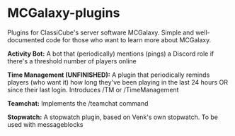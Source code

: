 # MCGalaxy-plugins
Plugins for ClassiCube's server software MCGalaxy. Simple and well-documented code for those who want to learn more about MCGalaxy.

<b>Activity Bot:</b>
A bot that (periodically) mentions (pings) a Discord role if there's a threshold number of players online

<b>Time Management (UNFINISHED):</b>
A plugin that periodically reminds players (who want it) how long they've been playing in the last 24 hours OR since their last login. Introduces /TM or /TimeManagement

<b>Teamchat:</b>
Implements the /teamchat command

<b>Stopwatch:</b>
A stopwatch plugin, based on Venk's own stopwatch. To be used with messageblocks
